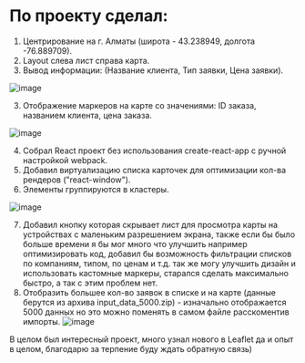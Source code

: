 # По проекту сделал:
1. Центрирование на г. Алматы (широта - 43.238949, долгота -76.889709).
2. Layout слева лист справа карта.
3. Вывод информации: (Название клиента, Тип заявки, Цена заявки).

![image](https://user-images.githubusercontent.com/62048169/152687858-1ed0f714-0fdd-48b9-a8ab-60450de6808d.png)

3. Отображение маркеров на карте со значениями: ID заказа, названием клиента, цена заказа.

![image](https://user-images.githubusercontent.com/62048169/152688029-e628eb43-0f65-42a0-8b1d-64d56e9df8e0.png)

4. Собрал React проект без использования create-react-app с ручной настройкой webpack.
5. Добавил виртуализацию списка карточек для оптимизации кол-ва рендеров ("react-window").
6. Элементы группируются в кластеры.

![image](https://user-images.githubusercontent.com/62048169/152688338-45474f5f-ed34-41d1-80bf-893a005b762c.png)

7. Добавил кнопку которая скрывает лист для просмотра карты на устройствах с маленьким разрешением экрана, также если бы было больше времени я бы мог много что улучшить например оптимизировать код, добавил бы возможность фильтрации списков по компаниям, типом, по ценам и т.д. так же могу улучшить дизайн и использовать кастомные маркеры, старался сделать максимально быстро, а так с этим проблем нет.
8. Отобразить большее кол-во заявок в списке и на карте (данные берутся из архива input_data_5000.zip) - изначально отображается 5000 данных но это можно поменять в самом файле расскоментив импорты.
![image](https://user-images.githubusercontent.com/62048169/152688602-304797ce-6899-49e8-8f85-01710ad4c224.png)
  
  В целом был интересный проект, много узнал нового в Leaflet да и опыт в целом, благодарю за терпение буду ждать обратную связь)
